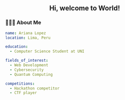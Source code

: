 <div align="center">
  <h2> Hi, welcome to <Ariana/> World! </h2> 
</div>

### 👩🏻‍💻 About Me 

```yaml
name: Ariana Lopez
location: Lima, Peru

education:
  - Computer Science Student at UNI

fields_of_interest:
  - Web Development
  - Cybersecurity
  - Quantum Computing

competitions:
  - Hackathon competitor
  - CTF player

```

